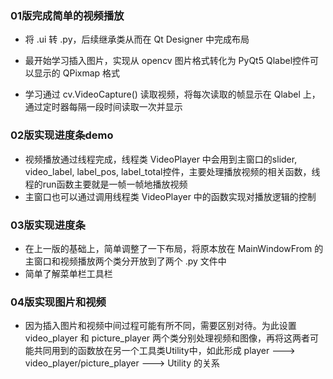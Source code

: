 ### 01版完成简单的视频播放

* 将 .ui 转 .py，后续继承类从而在 Qt Designer 中完成布局

* 最开始学习插入图片，实现从 opencv 图片格式转化为 PyQt5 Qlabel控件可以显示的 QPixmap 格式
* 学习通过 cv.VideoCapture() 读取视频，将每次读取的帧显示在 Qlabel 上，通过定时器每隔一段时间读取一次并显示



### 02版实现进度条demo

* 视频播放通过线程完成，线程类 VideoPlayer 中会用到主窗口的slider, video_label, label_pos, label_total控件，主要处理播放视频的相关函数，线程的run函数主要就是一帧一帧地播放视频
* 主窗口也可以通过调用线程类 VideoPlayer 中的函数实现对播放逻辑的控制



### 03版实现进度条

* 在上一版的基础上，简单调整了一下布局，将原本放在 MainWindowFrom 的主窗口和视频播放两个类分开放到了两个 .py 文件中
* 简单了解菜单栏工具栏



### 04版实现图片和视频

* 因为插入图片和视频中间过程可能有所不同，需要区别对待。为此设置 video_player 和 picture_player 两个类分别处理视频和图像，再将这两者可能共同用到的函数放在另一个工具类Utility中，如此形成 player ---> video_player/picture_player ---> Utility 的关系

